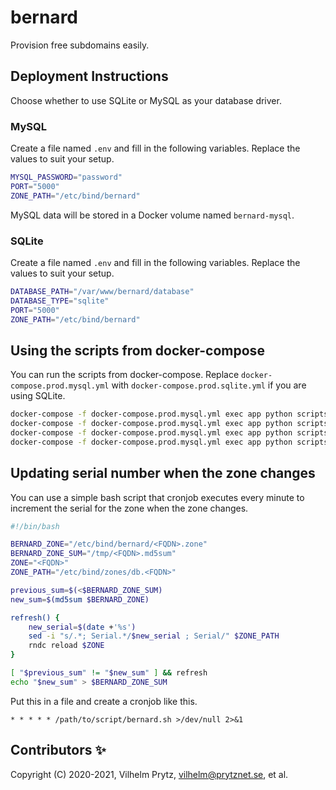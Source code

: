 # bernard

Provision free subdomains easily.

## Deployment Instructions

Choose whether to use SQLite or MySQL as your database driver.

### MySQL

Create a file named `.env` and fill in the following variables. Replace the values to suit your setup.

```bash
MYSQL_PASSWORD="password"
PORT="5000"
ZONE_PATH="/etc/bind/bernard"
```

MySQL data will be stored in a Docker volume named `bernard-mysql`.

### SQLite

Create a file named `.env` and fill in the following variables. Replace the values to suit your setup.

```bash
DATABASE_PATH="/var/www/bernard/database"
DATABASE_TYPE="sqlite"
PORT="5000"
ZONE_PATH="/etc/bind/bernard"
```

## Using the scripts from docker-compose

You can run the scripts from docker-compose. Replace `docker-compose.prod.mysql.yml` with `docker-compose.prod.sqlite.yml` if you are using SQLite.

```bash
docker-compose -f docker-compose.prod.mysql.yml exec app python scripts/create_zone.py
docker-compose -f docker-compose.prod.mysql.yml exec app python scripts/ban_ip.py
docker-compose -f docker-compose.prod.mysql.yml exec app python scripts/ban_record.py
docker-compose -f docker-compose.prod.mysql.yml exec app python scripts/sync.py
```

## Updating serial number when the zone changes

You can use a simple bash script that cronjob executes every minute to increment the serial for the zone when the zone changes.

```bash
#!/bin/bash

BERNARD_ZONE="/etc/bind/bernard/<FQDN>.zone"
BERNARD_ZONE_SUM="/tmp/<FQDN>.md5sum"
ZONE="<FQDN>"
ZONE_PATH="/etc/bind/zones/db.<FQDN>"

previous_sum=$(<$BERNARD_ZONE_SUM)
new_sum=$(md5sum $BERNARD_ZONE)

refresh() {
    new_serial=$(date +'%s')
    sed -i "s/.*; Serial.*/$new_serial ; Serial/" $ZONE_PATH
    rndc reload $ZONE
}

[ "$previous_sum" != "$new_sum" ] && refresh
echo "$new_sum" > $BERNARD_ZONE_SUM
```

Put this in a file and create a cronjob like this.

```cron
* * * * * /path/to/script/bernard.sh >/dev/null 2>&1
```

## Contributors ✨

Copyright (C) 2020-2021, Vilhelm Prytz, <vilhelm@prytznet.se>, et al.
